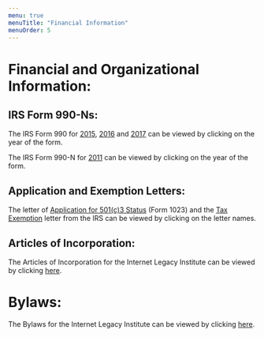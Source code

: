 ```yaml
---
menu: true
menuTitle: "Financial Information"
menuOrder: 5
---
```


# Financial and Organizational Information:

## IRS Form 990-Ns:

The IRS Form 990 for [2015](/pdfs/20160401_e-Postcard-Form990-N.pdf), [2016](/pdfs/20170404_2016-IRS-Form990-N.pdf) and [2017](/pdfs/20180415_Form990-N-%20ILI.pdf) can be viewed by clicking on the year of the form.

The IRS Form 990-N for [2011](/pdfs/2011_form990-n.pdf) can be viewed by clicking on the year of the form.

## Application and Exemption Letters:

The letter of [Application for 501(c)3 Status](/pdfs/20101111-Scan%20of%201023.pdf) (Form 1023) and the [Tax Exemption](/pdfs/20110811-IRS%20final%20determination%20letter.pdf) letter from the IRS can be viewed by clicking on the letter names.

## Articles of Incorporation:

The Articles of Incorporation for the Internet Legacy Institute can be viewed by clicking [here](/pdfs/20101111-Scan%20of%20Articles%20of%20Inc.pdf).

# Bylaws:

The Bylaws for the Internet Legacy Institute can be viewed by clicking [here](/pdfs/Financial%20Information/20101111-Scan%20of%20Bylaws.pdf).

